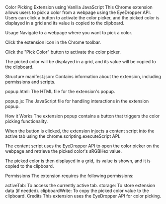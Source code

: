 Color Picking Extension using Vanilla JavaScript
This Chrome extension allows users to pick a color from a webpage using the EyeDropper API. Users can click a button to activate the color picker, and the picked color is displayed in a grid and its value is copied to the clipboard.


Usage
Navigate to a webpage where you want to pick a color.

Click the extension icon in the Chrome toolbar.

Click the "Pick Color" button to activate the color picker.

The picked color will be displayed in a grid, and its value will be copied to the clipboard.

Structure
manifest.json: Contains information about the extension, including permissions and scripts.

popup.html: The HTML file for the extension's popup.

popup.js: The JavaScript file for handling interactions in the extension popup.



How it Works
The extension popup contains a button that triggers the color picking functionality.

When the button is clicked, the extension injects a content script into the active tab using the chrome.scripting.executeScript API.

The content script uses the EyeDropper API to open the color picker on the webpage and retrieve the picked color's sRGBHex value.

The picked color is then displayed in a grid, its value is shown, and it is copied to the clipboard.

Permissions
The extension requires the following permissions:

activeTab: To access the currently active tab.
storage: To store extension data (if needed).
clipboardWrite: To copy the picked color value to the clipboard.
Credits
This extension uses the EyeDropper API for color picking.
